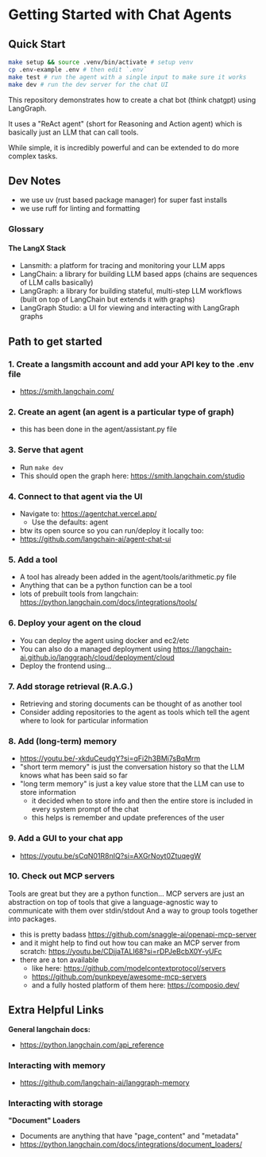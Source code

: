 # Getting Started with Chat Agents

## Quick Start
```bash
make setup && source .venv/bin/activate # setup venv
cp .env-example .env # then edit `.env`
make test # run the agent with a single input to make sure it works
make dev # run the dev server for the chat UI
```

This repository demonstrates how to create a chat bot (think chatgpt) using LangGraph.

It uses a "ReAct agent" (short for Reasoning and Action agent) which is basically just an LLM that can call tools.

While simple, it is incredibly powerful and can be extended to do more complex tasks.

## Dev Notes
- we use uv (rust based package manager) for super fast installs
- we use ruff for linting and formatting

### Glossary
#### The LangX Stack
- Lansmith: a platform for tracing and monitoring your LLM apps
- LangChain: a library for building LLM based apps (chains are sequences of LLM calls basically)
- LangGraph: a library for building stateful, multi-step LLM workflows (built on top of LangChain but extends it with graphs)
- LangGraph Studio: a UI for viewing and interacting with LangGraph graphs

## Path to get started
### 1. Create a langsmith account and add your API key to the .env file
   - https://smith.langchain.com/

### 2. Create an agent (an agent is a particular type of graph)
- this has been done in the agent/assistant.py file

### 3. Serve that agent
- Run `make dev`
- This should open the graph here: https://smith.langchain.com/studio

### 4. Connect to that agent via the UI
- Navigate to: https://agentchat.vercel.app/
  - Use the defaults: agent
- btw its open source so you can run/deploy it locally too:
- https://github.com/langchain-ai/agent-chat-ui

### 5. Add a tool
- A tool has already been added in the agent/tools/arithmetic.py file
- Anything that can be a python function can be a tool
- lots of prebuilt tools from langchain: https://python.langchain.com/docs/integrations/tools/

### 6. Deploy your agent on the cloud
- You can deploy the agent using docker and ec2/etc
- You can also do a managed deployment using https://langchain-ai.github.io/langgraph/cloud/deployment/cloud
- Deploy the frontend using...

### 7. Add storage retrieval (R.A.G.)
- Retrieving and storing documents can be thought of as another tool
- Consider adding repositories to the agent as tools which tell the agent where to look for particular information

### 8. Add (long-term) memory
- https://youtu.be/-xkduCeudgY?si=qFi2h3BMj7sBqMrm
- "short term memory" is just the conversation history so that the LLM knows what has been said so far
- "long term memory" is just a key value store that the LLM can use to store information
  - it decided when to store info and then the entire store is included in every system prompt of the chat
  - this helps is remember and update preferences of the user

### 9. Add a GUI to your chat app
- https://youtu.be/sCqN01R8nIQ?si=AXGrNoyt0ZtuqegW


### 10. Check out MCP servers
Tools are great but they are a python function...
MCP servers are just an abstraction on top of tools that give a language-agnostic way to communicate with them over stdin/stdout
And a way to group tools together into packages.

- this is pretty badass https://github.com/snaggle-ai/openapi-mcp-server
- and it might help to find out how tou can make an MCP server from scratch: https://youtu.be/CDjjaTALI68?si=rDPJeBcbX0Y-yUFc
- there are a ton available
  - like here: https://github.com/modelcontextprotocol/servers
  - https://github.com/punkpeye/awesome-mcp-servers
  - and a fully hosted platform of them here: https://composio.dev/



## Extra Helpful Links

**General langchain docs:**
- https://python.langchain.com/api_reference


### Interacting with memory
- https://github.com/langchain-ai/langgraph-memory


### Interacting with storage
**"Document" Loaders**
- Documents are anything that have "page_content" and "metadata"
- https://python.langchain.com/docs/integrations/document_loaders/